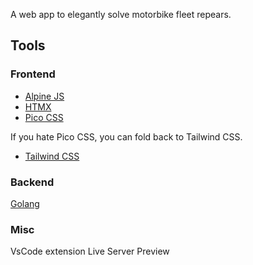 A web app to elegantly solve motorbike fleet repears.

## Tools

### Frontend

- [Alpine JS](https://alpinejs.dev/start-here)
- [HTMX](https://htmx.org/)
- [Pico CSS](https://picocss.com/)

If you hate Pico CSS, you can fold back to Tailwind CSS.
- [Tailwind CSS](https://tailwindcss.com/)

### Backend
[Golang](https://golang.org/)

### Misc
VsCode extension Live Server Preview

